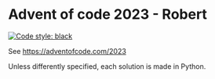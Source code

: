 # Advent of code 2023 - Robert

[![Code style: black](https://img.shields.io/badge/code%20style-black-000000.svg)](https://github.com/psf/black)

See https://adventofcode.com/2023

Unless differently specified, each solution is made in Python.
